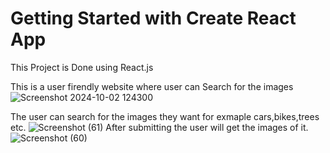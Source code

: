 # Getting Started with Create React App
This Project is Done using React.js

This is a user firendly website where user can Search for the images 
![Screenshot 2024-10-02 124300](https://github.com/user-attachments/assets/51e9e4fd-9de2-4f66-a339-e117bfda7315)

The user can search for the images they want for exmaple cars,bikes,trees etc.
![Screenshot (61)](https://github.com/user-attachments/assets/46846c90-347b-4264-9be3-53cb2f87be30)
After submitting the user will get the images of it.
![Screenshot (60)](https://github.com/user-attachments/assets/531c91b9-9c18-4cd7-a8a6-8450361a0b31)






